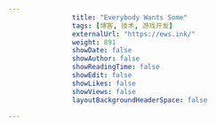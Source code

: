 ---
                title: "Everybody Wants Some"
                tags: [博客, 技术, 游戏开发]
                externalUrl: "https://ews.ink/"
                weight: 891
                showDate: false
                showAuthor: false
                showReadingTime: false
                showEdit: false
                showLikes: false
                showViews: false
                layoutBackgroundHeaderSpace: false
                ---

